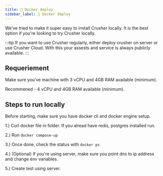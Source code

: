 ```yaml
---
title: 🐳 Docker deploy
sidebar_label: 🐳 Docker deploy
---
```


We've tried to make it super easy to install Crusher locally. It is the best option if you're looking to try Crusher locally.

:::tip
If you want to use Crusher regularly, either deploy crusher on server or use Crusher Cloud. With this your assests and service is always publicly available.
:::


## Requeriement

Make sure you've machine with 3 vCPU and 4GB RAM available (minimum).

Recommened -  4 vCPU and 4GB RAM available (minimum).


## Steps to run locally

Before starting, make sure you have docker cli and docker engine setup.

1.) Curl docker file in folder. If you alread have redis, postgres installed run.


2.) Run ```docker compose-up```

3.) Once done, check the status with ```docker ps```

4.) (Optional) If you're using server, make sure you point dns to ip address and change env variables.

5.) Create test using server.